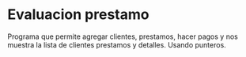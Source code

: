 # Evaluacion prestamo
 Programa que permite agregar clientes, prestamos, hacer pagos y nos muestra la lista de clientes prestamos y detalles. Usando punteros.
